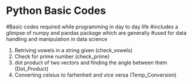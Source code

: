 # Python Basic Codes
#Basic codes required while programming in day to day life
#includes a glimpse of numpy and pandas package which are generally
#used for data handling and manipulation in data science

1. Retriving vowels in a string given (check_vowels)
2. Check for prime number (check_prime)
3. dot product of two vectors and finding the angle between them (Dot_Product)
4. Converting celsius to farhenheit and vice versa (Temp_Conversion)
